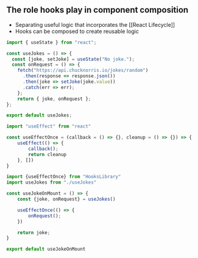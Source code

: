 ## The role hooks play in component composition
- Separating useful logic that incorporates the [[React Lifecycle]] 
- Hooks can be composed to create reusable logic

```js
import { useState } from "react";

const useJokes = () => {
  const [joke, setJoke] = useState("No joke.");
  const onRequest = () => {
    fetch("https://api.chucknorris.io/jokes/random")
      .then(response => response.json())
      .then(joke => setJoke(joke.value))
      .catch(err => err);
    };
    return { joke, onRequest };
};

export default useJokes;
```

```js
import "useEffect" from "react"

const useEffectOnce = (callback = () => {}, cleanup = () => {}) => {
	useEffect(() => {
		callback();
		return cleanup 
	}, [])
}
```

``` js
import {useEffectOnce} from "HooksLibrary"
import useJokes from "./useJokes"

const useJokeOnMount = () => {
	const {joke, onRequest} = useJokes()

	useEffectOnce(() => {
		onRequest();
	})

	return joke;
}

export default useJokeOnMount
```